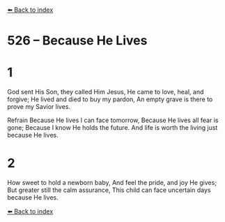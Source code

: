 [⬅️ Back to index](../README.md)

# 526 – Because He Lives


# 1
God sent His Son, they called Him Jesus,
He came to love, heal, and forgive;
He lived and died to buy my pardon,
An empty grave is there to prove my Savior lives.

Refrain
Because He lives I can face tomorrow,
Because He lives all fear is gone;
Because I know He holds the future.
And life is worth the living just because He lives.

# 2
How sweet to hold a newborn baby,
And feel the pride, and joy He gives;
But greater still the calm assurance,
This child can face uncertain days because He lives.

[⬅️ Back to index](../README.md)
